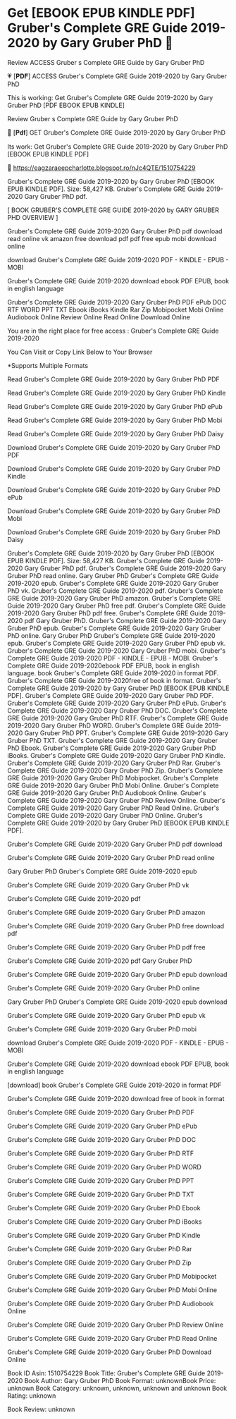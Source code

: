 # Get [EBOOK EPUB KINDLE PDF] Gruber's Complete GRE Guide 2019-2020 by  Gary Gruber PhD 📂
Review ACCESS Gruber s Complete GRE Guide by Gary Gruber PhD

💗 [𝐏𝐃𝐅] ACCESS Gruber's Complete GRE Guide 2019-2020 by Gary Gruber PhD

This is working: Get Gruber's Complete GRE Guide 2019-2020 by Gary Gruber PhD [PDF EBOOK EPUB KINDLE]


Review Gruber s Complete GRE Guide by Gary Gruber PhD

📂 [𝐏𝐝𝐟] GET Gruber's Complete GRE Guide 2019-2020 by Gary Gruber PhD

Its work: Get Gruber's Complete GRE Guide 2019-2020 by Gary Gruber PhD [EBOOK EPUB KINDLE PDF]



📡 https://eagzaraeepcharlotte.blogspot.ro/nJc4QTE/1510754229



Gruber's Complete GRE Guide 2019-2020 by Gary Gruber PhD [EBOOK EPUB KINDLE PDF]. Size: 58,427 KB. Gruber's Complete GRE Guide 2019-2020 Gary Gruber PhD pdf.

[ BOOK GRUBER'S COMPLETE GRE GUIDE 2019-2020 by GARY GRUBER PHD OVERVIEW ]

Gruber's Complete GRE Guide 2019-2020 Gary Gruber PhD pdf download read online vk amazon free download pdf pdf free epub mobi download online

download Gruber's Complete GRE Guide 2019-2020 PDF - KINDLE - EPUB - MOBI

Gruber's Complete GRE Guide 2019-2020 download ebook PDF EPUB, book in english language

Gruber's Complete GRE Guide 2019-2020 Gary Gruber PhD PDF ePub DOC RTF WORD PPT TXT Ebook iBooks Kindle Rar Zip Mobipocket Mobi Online Audiobook Online Review Online Read Online Download Online

You are in the right place for free access : Gruber's Complete GRE Guide 2019-2020

You Can Visit or Copy Link Below to Your Browser

*Supports Multiple Formats

Read Gruber's Complete GRE Guide 2019-2020 by Gary Gruber PhD PDF

Read Gruber's Complete GRE Guide 2019-2020 by Gary Gruber PhD Kindle

Read Gruber's Complete GRE Guide 2019-2020 by Gary Gruber PhD ePub

Read Gruber's Complete GRE Guide 2019-2020 by Gary Gruber PhD Mobi

Read Gruber's Complete GRE Guide 2019-2020 by Gary Gruber PhD Daisy

Download Gruber's Complete GRE Guide 2019-2020 by Gary Gruber PhD PDF

Download Gruber's Complete GRE Guide 2019-2020 by Gary Gruber PhD Kindle

Download Gruber's Complete GRE Guide 2019-2020 by Gary Gruber PhD ePub

Download Gruber's Complete GRE Guide 2019-2020 by Gary Gruber PhD Mobi

Download Gruber's Complete GRE Guide 2019-2020 by Gary Gruber PhD Daisy

Gruber's Complete GRE Guide 2019-2020 by Gary Gruber PhD [EBOOK EPUB KINDLE PDF]. Size: 58,427 KB. Gruber's Complete GRE Guide 2019-2020 Gary Gruber PhD pdf. Gruber's Complete GRE Guide 2019-2020 Gary Gruber PhD read online. Gary Gruber PhD Gruber's Complete GRE Guide 2019-2020 epub. Gruber's Complete GRE Guide 2019-2020 Gary Gruber PhD vk. Gruber's Complete GRE Guide 2019-2020 pdf. Gruber's Complete GRE Guide 2019-2020 Gary Gruber PhD amazon. Gruber's Complete GRE Guide 2019-2020 Gary Gruber PhD free pdf. Gruber's Complete GRE Guide 2019-2020 Gary Gruber PhD pdf free. Gruber's Complete GRE Guide 2019-2020 pdf Gary Gruber PhD. Gruber's Complete GRE Guide 2019-2020 Gary Gruber PhD epub. Gruber's Complete GRE Guide 2019-2020 Gary Gruber PhD online. Gary Gruber PhD Gruber's Complete GRE Guide 2019-2020 epub. Gruber's Complete GRE Guide 2019-2020 Gary Gruber PhD epub vk. Gruber's Complete GRE Guide 2019-2020 Gary Gruber PhD mobi. Gruber's Complete GRE Guide 2019-2020 PDF - KINDLE - EPUB - MOBI. Gruber's Complete GRE Guide 2019-2020ebook PDF EPUB, book in english language. book Gruber's Complete GRE Guide 2019-2020 in format PDF. Gruber's Complete GRE Guide 2019-2020free of book in format. Gruber's Complete GRE Guide 2019-2020 by Gary Gruber PhD [EBOOK EPUB KINDLE PDF]. Gruber's Complete GRE Guide 2019-2020 Gary Gruber PhD PDF. Gruber's Complete GRE Guide 2019-2020 Gary Gruber PhD ePub. Gruber's Complete GRE Guide 2019-2020 Gary Gruber PhD DOC. Gruber's Complete GRE Guide 2019-2020 Gary Gruber PhD RTF. Gruber's Complete GRE Guide 2019-2020 Gary Gruber PhD WORD. Gruber's Complete GRE Guide 2019-2020 Gary Gruber PhD PPT. Gruber's Complete GRE Guide 2019-2020 Gary Gruber PhD TXT. Gruber's Complete GRE Guide 2019-2020 Gary Gruber PhD Ebook. Gruber's Complete GRE Guide 2019-2020 Gary Gruber PhD iBooks. Gruber's Complete GRE Guide 2019-2020 Gary Gruber PhD Kindle. Gruber's Complete GRE Guide 2019-2020 Gary Gruber PhD Rar. Gruber's Complete GRE Guide 2019-2020 Gary Gruber PhD Zip. Gruber's Complete GRE Guide 2019-2020 Gary Gruber PhD Mobipocket. Gruber's Complete GRE Guide 2019-2020 Gary Gruber PhD Mobi Online. Gruber's Complete GRE Guide 2019-2020 Gary Gruber PhD Audiobook Online. Gruber's Complete GRE Guide 2019-2020 Gary Gruber PhD Review Online. Gruber's Complete GRE Guide 2019-2020 Gary Gruber PhD Read Online. Gruber's Complete GRE Guide 2019-2020 Gary Gruber PhD Online. Gruber's Complete GRE Guide 2019-2020 by Gary Gruber PhD [EBOOK EPUB KINDLE PDF].

Gruber's Complete GRE Guide 2019-2020 Gary Gruber PhD pdf download

Gruber's Complete GRE Guide 2019-2020 Gary Gruber PhD read online

Gary Gruber PhD Gruber's Complete GRE Guide 2019-2020 epub

Gruber's Complete GRE Guide 2019-2020 Gary Gruber PhD vk

Gruber's Complete GRE Guide 2019-2020 pdf

Gruber's Complete GRE Guide 2019-2020 Gary Gruber PhD amazon

Gruber's Complete GRE Guide 2019-2020 Gary Gruber PhD free download pdf

Gruber's Complete GRE Guide 2019-2020 Gary Gruber PhD pdf free

Gruber's Complete GRE Guide 2019-2020 pdf Gary Gruber PhD

Gruber's Complete GRE Guide 2019-2020 Gary Gruber PhD epub download

Gruber's Complete GRE Guide 2019-2020 Gary Gruber PhD online

Gary Gruber PhD Gruber's Complete GRE Guide 2019-2020 epub download

Gruber's Complete GRE Guide 2019-2020 Gary Gruber PhD epub vk

Gruber's Complete GRE Guide 2019-2020 Gary Gruber PhD mobi

download Gruber's Complete GRE Guide 2019-2020 PDF - KINDLE - EPUB - MOBI

Gruber's Complete GRE Guide 2019-2020 download ebook PDF EPUB, book in english language

[download] book Gruber's Complete GRE Guide 2019-2020 in format PDF

Gruber's Complete GRE Guide 2019-2020 download free of book in format

Gruber's Complete GRE Guide 2019-2020 Gary Gruber PhD PDF

Gruber's Complete GRE Guide 2019-2020 Gary Gruber PhD ePub

Gruber's Complete GRE Guide 2019-2020 Gary Gruber PhD DOC

Gruber's Complete GRE Guide 2019-2020 Gary Gruber PhD RTF

Gruber's Complete GRE Guide 2019-2020 Gary Gruber PhD WORD

Gruber's Complete GRE Guide 2019-2020 Gary Gruber PhD PPT

Gruber's Complete GRE Guide 2019-2020 Gary Gruber PhD TXT

Gruber's Complete GRE Guide 2019-2020 Gary Gruber PhD Ebook

Gruber's Complete GRE Guide 2019-2020 Gary Gruber PhD iBooks

Gruber's Complete GRE Guide 2019-2020 Gary Gruber PhD Kindle

Gruber's Complete GRE Guide 2019-2020 Gary Gruber PhD Rar

Gruber's Complete GRE Guide 2019-2020 Gary Gruber PhD Zip

Gruber's Complete GRE Guide 2019-2020 Gary Gruber PhD Mobipocket

Gruber's Complete GRE Guide 2019-2020 Gary Gruber PhD Mobi Online

Gruber's Complete GRE Guide 2019-2020 Gary Gruber PhD Audiobook Online

Gruber's Complete GRE Guide 2019-2020 Gary Gruber PhD Review Online

Gruber's Complete GRE Guide 2019-2020 Gary Gruber PhD Read Online

Gruber's Complete GRE Guide 2019-2020 Gary Gruber PhD Download Online

Book ID Asin: 1510754229
Book Title: Gruber's Complete GRE Guide 2019-2020
Book Author: Gary Gruber PhD
Book Format: unknownBook Price: unknown
Book Category: unknown, unknown, unknown and unknown
Book Rating: unknown

Book Review: unknown

